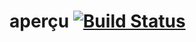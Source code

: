 # aperçu [![Build Status](https://travis-ci.org/zuzak/apercu.png?branch=master)](https://travis-ci.org/zuzak/apercu)

